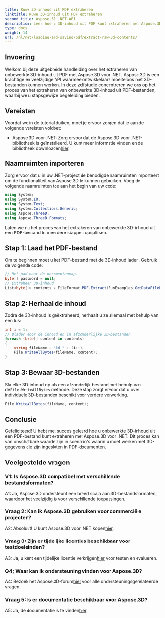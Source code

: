 ```yaml
---
title: Ruwe 3D-inhoud uit PDF extraheren
linktitle: Ruwe 3D-inhoud uit PDF extraheren
second_title: Aspose.3D .NET-API
description: Leer hoe u 3D-inhoud uit PDF kunt extraheren met Aspose.3D voor .NET. Stapsgewijze handleiding met codevoorbeelden.
type: docs
weight: 14
url: /nl/net/loading-and-saving/pdf/extract-raw-3d-contents/
---
```

## Invoering

Welkom bij deze uitgebreide handleiding over het extraheren van onbewerkte 3D-inhoud uit PDF met Aspose.3D voor .NET. Aspose.3D is een krachtige en veelzijdige API waarmee ontwikkelaars moeiteloos met 3D-bestanden kunnen werken. In deze zelfstudie concentreren we ons op het proces van het extraheren van onbewerkte 3D-inhoud uit PDF-bestanden, waarbij we u stapsgewijze begeleiding bieden.

## Vereisten

Voordat we in de tutorial duiken, moet je ervoor zorgen dat je aan de volgende vereisten voldoet:

-  Aspose.3D voor .NET: Zorg ervoor dat de Aspose.3D voor .NET-bibliotheek is geïnstalleerd. U kunt meer informatie vinden en de bibliotheek downloaden[hier](https://releases.aspose.com/3d/net/).

## Naamruimten importeren

Zorg ervoor dat u in uw .NET-project de benodigde naamruimten importeert om de functionaliteit van Aspose.3D te kunnen gebruiken. Voeg de volgende naamruimten toe aan het begin van uw code:

```csharp
using System;
using System.IO;
using System.Text;
using System.Collections.Generic;
using Aspose.ThreeD;
using Aspose.ThreeD.Formats;
```

Laten we nu het proces van het extraheren van onbewerkte 3D-inhoud uit een PDF-bestand in meerdere stappen opsplitsen.

## Stap 1: Laad het PDF-bestand

Om te beginnen moet u het PDF-bestand met de 3D-inhoud laden. Gebruik de volgende code:

```csharp
// Het pad naar de documentenmap.
byte[] password = null;
// Extraheer 3D-inhoud
List<byte[]> contents = FileFormat.PDF.Extract(RunExamples.GetDataFilePath("House_Design.pdf"), password);
```

## Stap 2: Herhaal de inhoud

Zodra de 3D-inhoud is geëxtraheerd, herhaalt u ze allemaal met behulp van een lus:

```csharp
int i = 1;
// Blader door de inhoud en in afzonderlijke 3D-bestanden
foreach (byte[] content in contents)
{
    string fileName = "3d-" + (i++);
    File.WriteAllBytes(fileName, content);
}
```

## Stap 3: Bewaar 3D-bestanden

 Sla elke 3D-inhoud op als een afzonderlijk bestand met behulp van de`File.WriteAllBytes` methode. Deze stap zorgt ervoor dat u over individuele 3D-bestanden beschikt voor verdere verwerking.

```csharp
File.WriteAllBytes(fileName, content);
```

## Conclusie

Gefeliciteerd! U hebt met succes geleerd hoe u onbewerkte 3D-inhoud uit een PDF-bestand kunt extraheren met Aspose.3D voor .NET. Dit proces kan van onschatbare waarde zijn in scenario's waarin u moet werken met 3D-gegevens die zijn ingesloten in PDF-documenten.

## Veelgestelde vragen

### V1: Is Aspose.3D compatibel met verschillende bestandsformaten?

A1: Ja, Aspose.3D ondersteunt een breed scala aan 3D-bestandsformaten, waardoor het veelzijdig is voor verschillende toepassingen.

### Vraag 2: Kan ik Aspose.3D gebruiken voor commerciële projecten?

 A2: Absoluut! U kunt Aspose.3D voor .NET kopen[hier](https://purchase.aspose.com/buy).

### Vraag 3: Zijn er tijdelijke licenties beschikbaar voor testdoeleinden?

 A3: Ja, u kunt een tijdelijke licentie verkrijgen[hier](https://purchase.aspose.com/temporary-license/) voor testen en evalueren.

### Q4; Waar kan ik ondersteuning vinden voor Aspose.3D?

 A4: Bezoek het Aspose.3D-forum[hier](https://forum.aspose.com/c/3d/18) voor alle ondersteuningsgerelateerde vragen.

### Vraag 5: Is er documentatie beschikbaar voor Aspose.3D?

 A5: Ja, de documentatie is te vinden[hier](https://reference.aspose.com/3d/net/).